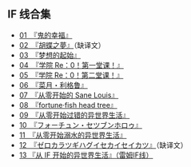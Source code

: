 ## IF 线合集

- [01　『鬼的幸福』](01.html)
- [02　『胡蝶之夢』](02.html)（缺译文）
- [03　『梦想的起始』](03.html)
- [04　『学院 Re：0！第一堂课！』](04.html)
- [05　『学院 Re：0！第二堂课！』](05.html)
- [06　『菜月・利格鲁』](06.html)
- [07　『从零开始的 Sane Louis』](07.html)
- [08　『fortune·fish head tree』](08.html)
- [09　『从零开始过错的异世界生活』](09.html)
- [10　『フォーチュン・セツブンホロゥ』](10.html)
- [11　『从零开始溺水的异世界生活』](11.html)
- [12　『ゼロカラツギハグイセカイセイカツ』](12.html)（缺译文）
- [13 『从 IF 开始的异世界生活』（雷姆IF线）](13/)
